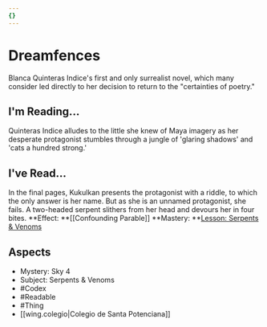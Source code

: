 ```yaml
---
{}
---
```

# Dreamfences
Blanca Quinteras Indice's first and only surrealist novel, which many consider led directly to her decision to return to the "certainties of poetry."
## I'm Reading...
Quinteras Indice alludes to the little she knew of Maya imagery as her desperate protagonist stumbles through a jungle of 'glaring shadows' and 'cats a hundred strong.'
## I've Read...
In the final pages, Kukulkan presents the protagonist with a riddle, to which the only answer is her name. But as she is an unnamed protagonist, she fails. A two-headed serpent slithers from her head and devours her in four bites. 
**Effect: **[[Confounding Parable]]
**Mastery: **[Lesson: Serpents & Venoms](https://uadaf.theevilroot.xyz/rowenarium/element/x.serpents.venoms)
## Aspects
- Mystery: Sky 4
- Subject: Serpents & Venoms
- #Codex
- #Readable
- #Thing
- [[wing.colegio|Colegio de Santa Potenciana]]